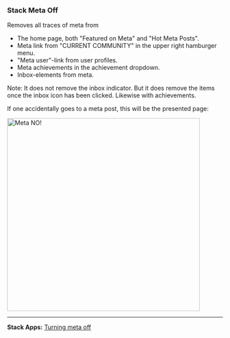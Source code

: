 ### Stack Meta Off

Removes all traces of meta from

- The home page, both "Featured on Meta" and "Hot Meta Posts".
- Meta link from "CURRENT COMMUNITY" in the upper right hamburger menu.
- "Meta user"-link from user profiles.
- Meta achievements in the achievement dropdown.
- Inbox-elements from meta.

Note: It does not remove the inbox indicator. But it does remove the items once the inbox icon has been clicked. Likewise with achievements.

If one accidentally goes to a meta post, this will be the presented page:

<img src="https://i.stack.imgur.com/s3AeR.png" width="450" alt="Meta NO!" />

---

**Stack Apps:** [Turning meta off](https://stackapps.com/questions/9139/turning-meta-off)